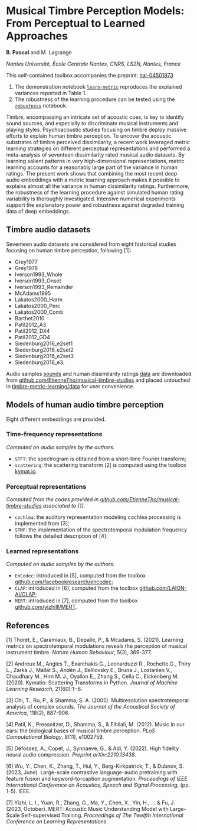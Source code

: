 # Musical Timbre Perception Models: From Perceptual to Learned Approaches

**B. Pascal** and M. Lagrange

*Nantes Université, École Centrale Nantes, CNRS, LS2N, Nantes, France*

This self-contained toolbox accompanies the preprint: [hal-04501973](https://hal.science/hal-04501973v1/document)

1. The demonstration notebook [`learn-metric`](https://github.com/bpascal-fr/timbre-metric-learning/blob/main/learn-metric.ipynb) reproduces the explained variances reported in Table 1.
2. The robustness of the learning procedure can be tested using the [`robustness`](https://github.com/bpascal-fr/timbre-metric-learning/blob/main/robustness.ipynb) notebook.

Timbre, encompassing an intricate set of acoustic cues, is key to identify sound sources,  and especially to discriminate musical instruments and playing styles.
Psychoacoustic studies focusing on timbre deploy massive efforts to explain human timbre perception.
To uncover the acoustic substrates of timbre perceived dissimilarity, a recent work leveraged metric learning strategies on different perceptual representations and performed a meta-analysis of seventeen dissimilarity rated musical audio datasets.
By learning salient patterns in very high-dimensional representations, metric learning accounts for a reasonably large part of the variance in human ratings.
The present work shows that combining the most recent deep audio embeddings with a metric learning approach makes it possible to explains almost all the variance in human dissimilarity ratings.
Furthermore, the robustness of the learning procedure against simulated human rating variability is thoroughly investigated.
Intensive numerical experiments support the explanatory power and robustness against degraded training data of deep embeddings.


## Timbre audio datasets

Seventeen audio datasets are considered from eight historical studies focusing on human timbre perception, following [1]:

- Grey1977
- Grey1978
- Iverson1993_Whole
- Iverson1993_Onset
- Iverson1993_Remainder
- McAdams1995
- Lakatos2000_Harm
- Lakatos2000_Perc
- Lakatos2000_Comb
- Barthet2010
- Patil2012_A3
- Patil2012_DX4
- Patil2012_GD4
- Siedenburg2016_e2set1
- Siedenburg2016_e2set2
- Siedenburg2016_e2set3
- Siedenburg2016_e3.

Audio samples [sounds](https://github.com/EtienneTho/musical-timbre-studies/tree/master/ext/python/sounds) and human dissimilarity ratings [data](https://github.com/EtienneTho/musical-timbre-studies/tree/master/ext/python/sounds) are downloaded from [github.com/EtienneTho/musical-timbre-studies](https://github.com/EtienneTho/musical-timbre-studies/) and placed untouched in [timbre-metric-learning/data](https://github.com/bpascal-fr/timbre-metric-learning/tree/main/data) for user convenience.

## Models of human audio timbre perception

Eight different embeddings are provided.

### Time-frequency representations

*Computed on audio samples by the authors.*

- `STFT`: the spectrogram is obtained from a short-time Fourier transform;
- `scattering`: the scattering transform [2] is computed using the toolbox [kymat.io](https://www.kymat.io/).

### Perceptual representations

*Computed from the codes provided in [github.com/EtienneTho/musical-timbre-studies](https://github.com/EtienneTho/musical-timbre-studies) associated to [1].*

- `cochlea`: the auditory representation modeling cochlea processing is implemented from [3];
- `STMF`: the implementation of the spectrotemporal modulation frequency follows the detailed description of [4].

### Learned representations

*Computed on audio samples by the authors.*

- `EnCodec`: introduced in [5], computed from the toolbox [github.com/facebookresearch/encodec](https://github.com/facebookresearch/encodec);
- `CLAP`: introduced in [6], computed from the toolbox [github.com/LAION-AI/CLAP](https://github.com/LAION-AI/CLAP);
- `MERT`: introduced in [7], computed from the toolbox [github.com/yizhilll/MERT](https://github.com/yizhilll/MERT).

## References

[1] Thoret, E., Caramiaux, B., Depalle, P., & Mcadams, S. (2021). Learning metrics on spectrotemporal modulations reveals the perception of musical instrument timbre. *Nature Human Behaviour*, 5(3), 369-377.

[2] Andreux M., Angles T., Exarchakis G., Leonarduzzi R., Rochette G., Thiry L., Zarka J., Mallat S., Andén J., Belilovsky E., Bruna J., Lostanlen V., Chaudhary M., Hirn M. J., Oyallon E., Zhang S., Cella C., Eickenberg M. (2020). Kymatio: Scattering Transforms in Python. *Journal of Machine Learning Research*, 21(60):1−6.

[3] Chi, T., Ru, P., & Shamma, S. A. (2005). Multiresolution spectrotemporal analysis of complex sounds. *The Journal of the Acoustical Society of America*, 118(2), 887-906.

[4] Patil, K., Pressnitzer, D., Shamma, S., & Elhilali, M. (2012). Music in our ears: the biological bases of musical timbre perception. *PLoS Computational Biology*, 8(11), e1002759.  

[5] Défossez, A., Copet, J., Synnaeve, G., & Adi, Y. (2022). High fidelity neural audio compression. *Preprint arXiv:2210.13438*.

[6] Wu, Y., Chen, K., Zhang, T., Hui, Y., Berg-Kirkpatrick, T., & Dubnov, S. (2023, June). Large-scale contrastive language-audio pretraining with feature fusion and keyword-to-caption augmentation. *Proceedings of IEEE International Conference on Acoustics, Speech and Signal Processing*, (pp. 1-5). IEEE.

[7] Yizhi, L. I., Yuan, R., Zhang, G., Ma, Y., Chen, X., Yin, H., ... & Fu, J. (2023, October). MERT: Acoustic Music Understanding Model with Large-Scale Self-supervised Training. *Proceedings of The Twelfth International Conference on Learning Representations*.
